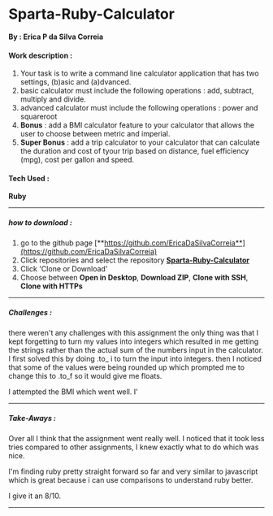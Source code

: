 # Sparta-Ruby-Calculator
**By : Erica P da Silva Correia**

#### Work description :

1. Your task is to write a command line calculator application that has two settings, (b)asic and (a)dvanced.
2. basic calculator must include the following operations : add, subtract, multiply and divide.
3. advanced calculator must include the following operations : power and squareroot
4. **Bonus** : add a BMI calculator feature to your calculator that allows the user to choose between metric and imperial.
5. **Super Bonus** : add a trip calculator to your calculator that can calculate the duration and cost of tyour trip based on distance, fuel efficiency (mpg), cost per gallon and speed.

#### Tech Used :
**Ruby**

-----
##### how to download :


1. go to the github page [**https://github.com/EricaDaSilvaCorreia**](https://github.com/EricaDaSilvaCorreia)
2. Click repositories and select the repository [**Sparta-Ruby-Calculator**](https://github.com/EricaDaSilvaCorreia/Sparta-Ruby-Calculator)
3. Click 'Clone or Download'
4. Choose between **Open in Desktop**, **Download ZIP**, **Clone with SSH**, **Clone with HTTPs**

-----


##### Challenges :

there weren't any challenges with this assignment the only thing was that I kept forgetting to turn my values into integers which resulted in me getting the strings rather than the actual sum of the numbers input in the calculator. I first solved this by doing .to_ i to turn the input into integers. then I noticed that some of the values were being rounded up which prompted me to change this to .to_f so it would give me floats. 

I attempted the BMI which went well. I'


-----

##### Take-Aways :

Over all I think that the assignment went really well. I noticed that it took less tries compared to other assignments, I knew exactly what to do which was nice.

I'm finding ruby pretty straight forward so far and very similar to javascript which is great because i can use comparisons to understand ruby better.

I give it an 8/10.


-----


